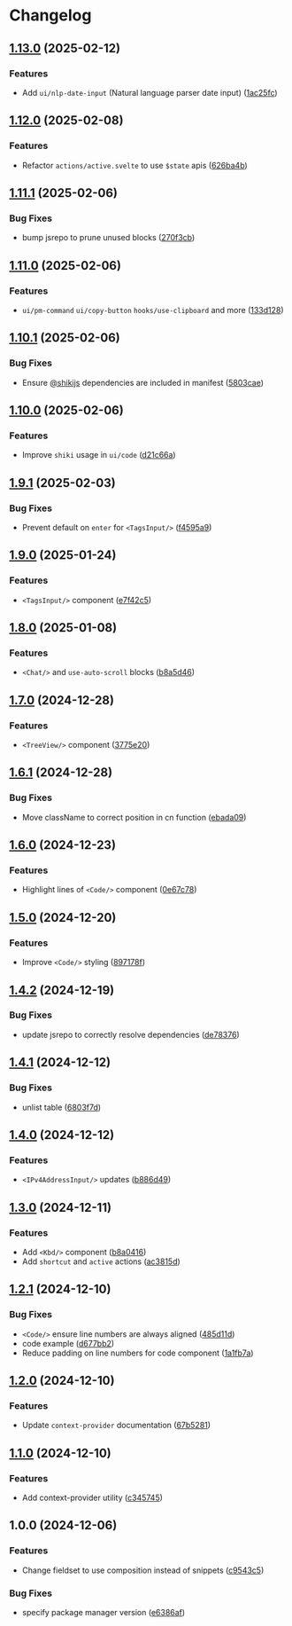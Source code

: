 # Changelog

## [1.13.0](https://github.com/ieedan/shadcn-svelte-extras/compare/v1.12.0...v1.13.0) (2025-02-12)


### Features

* Add `ui/nlp-date-input` (Natural language parser date input) ([1ac25fc](https://github.com/ieedan/shadcn-svelte-extras/commit/1ac25fcb9c019d93f6dad2bf294bb3eb2bab7d45))

## [1.12.0](https://github.com/ieedan/shadcn-svelte-extras/compare/v1.11.1...v1.12.0) (2025-02-08)


### Features

* Refactor `actions/active.svelte` to use `$state` apis ([626ba4b](https://github.com/ieedan/shadcn-svelte-extras/commit/626ba4b7a3de6ae31a7690b7abb1edd819f98597))

## [1.11.1](https://github.com/ieedan/shadcn-svelte-extras/compare/v1.11.0...v1.11.1) (2025-02-06)


### Bug Fixes

* bump jsrepo to prune unused blocks ([270f3cb](https://github.com/ieedan/shadcn-svelte-extras/commit/270f3cb38bbae662cf15cb27de6fbc8f6356381f))

## [1.11.0](https://github.com/ieedan/shadcn-svelte-extras/compare/v1.10.1...v1.11.0) (2025-02-06)


### Features

* `ui/pm-command` `ui/copy-button` `hooks/use-clipboard` and more ([133d128](https://github.com/ieedan/shadcn-svelte-extras/commit/133d128be8e151a7a13a4dcfc2755aaacfb7a2d6))

## [1.10.1](https://github.com/ieedan/shadcn-svelte-extras/compare/v1.10.0...v1.10.1) (2025-02-06)


### Bug Fixes

* Ensure [@shikijs](https://github.com/shikijs) dependencies are included in manifest ([5803cae](https://github.com/ieedan/shadcn-svelte-extras/commit/5803cae578495e439777f86aa08edf679d5cfa50))

## [1.10.0](https://github.com/ieedan/shadcn-svelte-extras/compare/v1.9.1...v1.10.0) (2025-02-06)


### Features

* Improve `shiki` usage in `ui/code` ([d21c66a](https://github.com/ieedan/shadcn-svelte-extras/commit/d21c66ad1275c24c077e188f8412207967825fbd))

## [1.9.1](https://github.com/ieedan/shadcn-svelte-extras/compare/v1.9.0...v1.9.1) (2025-02-03)


### Bug Fixes

* Prevent default on `enter` for `<TagsInput/>` ([f4595a9](https://github.com/ieedan/shadcn-svelte-extras/commit/f4595a9d65eee410782633f0f2044308d4f9e7c8))

## [1.9.0](https://github.com/ieedan/shadcn-svelte-extras/compare/v1.8.0...v1.9.0) (2025-01-24)


### Features

* `<TagsInput/>` component ([e7f42c5](https://github.com/ieedan/shadcn-svelte-extras/commit/e7f42c5e0f73f096a004543445076d457a320831))

## [1.8.0](https://github.com/ieedan/shadcn-svelte-extras/compare/v1.7.0...v1.8.0) (2025-01-08)


### Features

* `<Chat/>` and `use-auto-scroll` blocks ([b8a5d46](https://github.com/ieedan/shadcn-svelte-extras/commit/b8a5d46e6763e2db98f18780258e1b5e65c4f851))

## [1.7.0](https://github.com/ieedan/shadcn-svelte-extras/compare/v1.6.1...v1.7.0) (2024-12-28)


### Features

* `<TreeView/>` component ([3775e20](https://github.com/ieedan/shadcn-svelte-extras/commit/3775e203d39e9b6697505fd86097462023adfd45))

## [1.6.1](https://github.com/ieedan/shadcn-svelte-extras/compare/v1.6.0...v1.6.1) (2024-12-28)


### Bug Fixes

* Move className to correct position in cn function ([ebada09](https://github.com/ieedan/shadcn-svelte-extras/commit/ebada0939963380c528d968828a60e980b657bdd))

## [1.6.0](https://github.com/ieedan/shadcn-svelte-extras/compare/v1.5.0...v1.6.0) (2024-12-23)


### Features

* Highlight lines of `<Code/>` component ([0e67c78](https://github.com/ieedan/shadcn-svelte-extras/commit/0e67c781483b1cb16c2738378baf4e396c132fdc))

## [1.5.0](https://github.com/ieedan/shadcn-svelte-extras/compare/v1.4.2...v1.5.0) (2024-12-20)


### Features

* Improve `<Code/>` styling ([897178f](https://github.com/ieedan/shadcn-svelte-extras/commit/897178fa620f126e3e8439748d11bddc0bbbca93))

## [1.4.2](https://github.com/ieedan/shadcn-svelte-extras/compare/v1.4.1...v1.4.2) (2024-12-19)


### Bug Fixes

* update jsrepo to correctly resolve dependencies ([de78376](https://github.com/ieedan/shadcn-svelte-extras/commit/de783769d415f3ccfdb633237b2f9d6ab64170b2))

## [1.4.1](https://github.com/ieedan/shadcn-svelte-extras/compare/v1.4.0...v1.4.1) (2024-12-12)


### Bug Fixes

* unlist table ([6803f7d](https://github.com/ieedan/shadcn-svelte-extras/commit/6803f7d6dd5513c8c945c023b4b31fb06231505c))

## [1.4.0](https://github.com/ieedan/shadcn-svelte-extras/compare/v1.3.0...v1.4.0) (2024-12-12)


### Features

* `<IPv4AddressInput/>` updates ([b886d49](https://github.com/ieedan/shadcn-svelte-extras/commit/b886d4921369e5666080188274d799f848303ca8))

## [1.3.0](https://github.com/ieedan/shadcn-svelte-extras/compare/v1.2.1...v1.3.0) (2024-12-11)


### Features

* Add `<Kbd/>` component ([b8a0416](https://github.com/ieedan/shadcn-svelte-extras/commit/b8a0416ed70d0262f1e3cf335f18c18048203c1f))
* Add `shortcut` and `active` actions ([ac3815d](https://github.com/ieedan/shadcn-svelte-extras/commit/ac3815d68f8d001bdc8328bc9a642f8d14db6434))

## [1.2.1](https://github.com/ieedan/shadcn-svelte-extras/compare/v1.2.0...v1.2.1) (2024-12-10)


### Bug Fixes

* `<Code/>` ensure line numbers are always aligned ([485d11d](https://github.com/ieedan/shadcn-svelte-extras/commit/485d11d097978c0976d27270e7a81dc7f56b292b))
* code example ([d677bb2](https://github.com/ieedan/shadcn-svelte-extras/commit/d677bb21abf804764916541ef0c8eccc009c2066))
* Reduce padding on line numbers for code component ([1a1fb7a](https://github.com/ieedan/shadcn-svelte-extras/commit/1a1fb7a360a9ede398c01f524b8f61fb4bd8de7a))

## [1.2.0](https://github.com/ieedan/shadcn-svelte-extras/compare/v1.1.0...v1.2.0) (2024-12-10)


### Features

* Update `context-provider` documentation ([67b5281](https://github.com/ieedan/shadcn-svelte-extras/commit/67b5281a6fa01d6348ba24f2cc4984718e2a01de))

## [1.1.0](https://github.com/ieedan/shadcn-svelte-extras/compare/v1.0.0...v1.1.0) (2024-12-10)


### Features

* Add context-provider utility ([c345745](https://github.com/ieedan/shadcn-svelte-extras/commit/c345745dff63d304cb5775f040d8670aef3bf908))

## 1.0.0 (2024-12-06)


### Features

* Change fieldset to use composition instead of snippets ([c9543c5](https://github.com/ieedan/shadcn-svelte-extras/commit/c9543c5df9d172fa3c0d8a127a6782c1bb98aaa6))


### Bug Fixes

* specify package manager version ([e6386af](https://github.com/ieedan/shadcn-svelte-extras/commit/e6386af65cfa13df6b852d2461a6ea5527f2d8e2))
